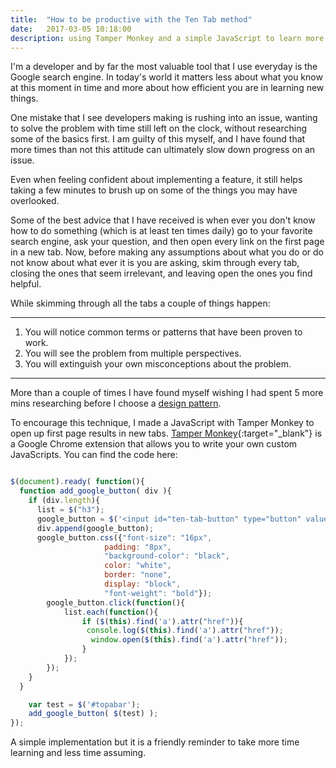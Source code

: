 ```yaml
---
title:  "How to be productive with the Ten Tab method"
date:   2017-03-05 10:18:00
description: using Tamper Monkey and a simple JavaScript to learn more efficiently
---
```

I'm a developer and by far the most valuable tool that I use everyday is the Google search engine. In today's world it matters less about what you know at this moment in time and more about how efficient you are in learning new things.

One mistake that I see developers making is rushing into an issue, wanting to solve the problem with time still left on the clock, without researching some of the basics first. I am guilty of this myself, and I have found that more times than not this attitude can ultimately slow down progress on an issue.

Even when feeling confident about implementing a feature, it still helps taking a few minutes to brush up on some of the things you may have overlooked.

Some of the best advice that I have received is when ever you don't know how to do something (which is at least ten times daily) go to your favorite search engine, ask your question, and then open every link on the first page in a new tab. Now, before making any assumptions about what you do or do not know about what ever it is you are asking, skim through every tab, closing the ones that seem irrelevant, and leaving open the ones you find helpful.

While skimming through all the tabs a couple of things happen:

***

1. You will notice common terms or patterns that have been proven to work.
2. You will see the problem from multiple perspectives.
3. You will extinguish your own misconceptions about the problem.

***

More than a couple of times I have found myself wishing I had spent 5 more mins researching before I choose a [design pattern](https://johnromani90.github.io/2016/blog-post/).

To encourage this technique, I made a JavaScript with Tamper Monkey to open up first page results in new tabs. [Tamper Monkey](https://tampermonkey.net/){:target="_blank"} is a Google Chrome extension that allows you to write your own custom JavaScripts. You can find the code here:


```javascript

$(document).ready( function(){
  function add_google_button( div ){
    if (div.length){
      list = $("h3");
      google_button = $('<input id="ten-tab-button" type="button" value="Ten Tab">');
      div.append(google_button);
      google_button.css({"font-size": "16px",
                     padding: "8px",
                     "background-color": "black",
                     color: "white",
                     border: "none",
                     display: "block",
                     "font-weight": "bold"});
        google_button.click(function(){
            list.each(function(){
                if ($(this).find('a').attr("href")){
                 console.log($(this).find('a').attr("href"));
                  window.open($(this).find('a').attr("href"));
                }
            });
        });
    }
  }

    var test = $('#topabar');
    add_google_button( $(test) );
});

```

A simple implementation but it is a friendly reminder to take more time learning and less time assuming.